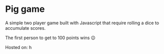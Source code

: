 # Pig game

A simple two player game built with Javascript that require rolling a dice to accumulate scores.

The first person to get to 100 points wins 😉

Hosted on: h
